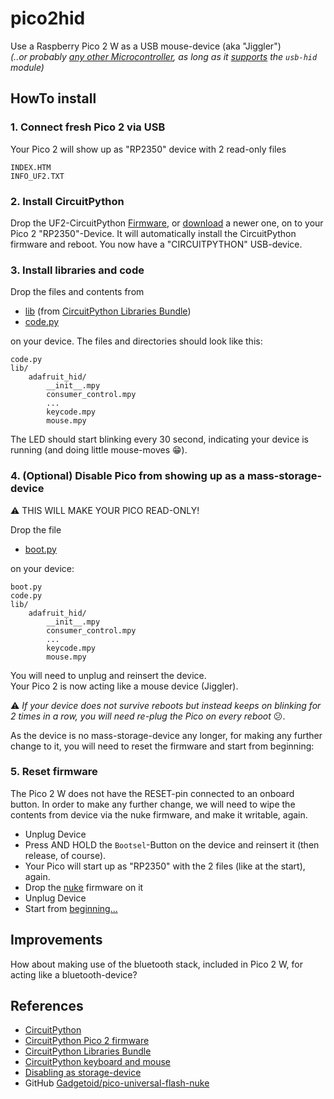 # pico2hid
Use a Raspberry Pico 2 W as a USB mouse-device (aka "Jiggler")  
*(..or probably [any other Microcontroller](https://circuitpython.org/downloads), as long as it [supports](https://docs.circuitpython.org/en/latest/shared-bindings/usb_hid/) the ```usb-hid``` module)*

## HowTo install
### 1. Connect fresh Pico 2 via USB
Your Pico 2 will show up as "RP2350" device with 2 read-only files
```
INDEX.HTM
INFO_UF2.TXT
```
### 2. Install CircuitPython
Drop the UF2-CircuitPython [Firmware](firmwares/adafruit-circuitpython-raspberry_pi_pico2_w-de_DE-9.2.1.uf2), 
or [download](https://circuitpython.org/board/raspberry_pi_pico2_w/) a newer one, 
on to your Pico 2 "RP2350"-Device. It will automatically install the CircuitPython firmware and reboot.
You now have a "CIRCUITPYTHON" USB-device.

### 3. Install libraries and code
Drop the files and contents from
- [lib](lib) (from [CircuitPython Libraries Bundle](https://circuitpython.org/libraries))
- [code.py](code.py)
  
on your device. The files and directories should look like this:  
````
code.py
lib/
    adafruit_hid/
        __init__.mpy
        consumer_control.mpy
        ...
        keycode.mpy
        mouse.mpy
````
The LED should start blinking every 30 second, indicating your device is running (and doing little mouse-moves 😁).
### 4. (Optional) Disable Pico from showing up as a mass-storage-device
⚠️ THIS WILL MAKE YOUR PICO READ-ONLY!  

Drop the file
- [boot.py](boot.py)

on your device:
````
boot.py
code.py
lib/
    adafruit_hid/
        __init__.mpy
        consumer_control.mpy
        ...
        keycode.mpy
        mouse.mpy
````
You will need to unplug and reinsert the device.    
Your Pico 2 is now acting like a mouse device (Jiggler).  

⚠️ *If your device does not survive reboots but instead keeps on blinking for 2 times in a row, you will need re-plug the Pico on every reboot* 😕.

As the device is no mass-storage-device any longer, for making any further change to it, you will need to reset the firmware and start from beginning:

### 5. Reset firmware
The Pico 2 W does not have the RESET-pin connected to an onboard button. In order to make any further change, we will need to wipe the contents from device via the nuke firmware, and make it writable, again. 
- Unplug Device
- Press AND HOLD the ```Bootsel```-Button on the device and reinsert it (then release, of course).
- Your Pico will start up as "RP2350" with the 2 files (like at the start), again.
- Drop the [nuke](firmwares/universal_flash_nuke.uf2) firmware on it
- Unplug Device
- Start from [beginning...](#1-connect-fresh-pico-2-via-usb)

## Improvements
How about making use of the bluetooth stack, included in Pico 2 W, for acting like a bluetooth-device?

## References
- [CircuitPython](https://circuitpython.org)
- [CircuitPython Pico 2 firmware](https://circuitpython.org/board/raspberry_pi_pico2_w/)
- [CircuitPython Libraries Bundle](https://circuitpython.org/libraries)
- [CircuitPython keyboard and mouse](https://learn.adafruit.com/circuitpython-essentials/circuitpython-hid-keyboard-and-mouse)
- [Disabling as storage-device](https://learn.adafruit.com/customizing-usb-devices-in-circuitpython/circuitpy-midi-serial#circuitpy-mass-storage-device-3096583)
- GitHub [Gadgetoid/pico-universal-flash-nuke](https://github.com/Gadgetoid/pico-universal-flash-nuke?tab=readme-ov-file)